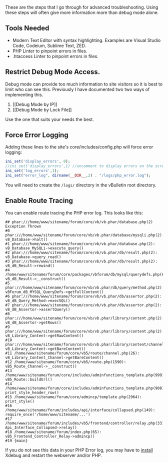 These are the steps that I go through for advanced troubleshooting. Using these steps will often give more information more than debug mode alone.

## Tools Needed

- Modern Text Editor with syntax highlighting. Examples are Visual Studio Code, Codeium, Sublime Text, ZED.
- PHP Linter to pinpoint errors in files.
- .htaccess Linter to pinpoint errors in files.

## Restrict Debug Mode Access.

Debug mode can provide too much information to site visitors so it is best to limit who can see this. Previously I have documented two two ways of implementing this. 

1. [[Debug Mode by IP]]
2. [[Debug Mode by Lock File]]

Use the one that suits your needs the best.

## Force Error Logging

Adding these lines to the site's core/includes/config.php will force error logging:

```php 
ini_set('display_errors', 0);
//ini_set('display_errors',1) //uncomment to display errors on the screen. Can be very messy
ini_set('log_errors',1);
ini_set("error_log", dirname(__DIR__,2) . "/logs/php_error.log");
```

You will need to create the `/logs/` directory in the vBulletin root directory.
## Enable Route Tracing

You can enable route tracing the PHP error log. This looks like this:

```
## phar:///home/www/sitename/forum/core/vb/vb.phar/database.php(2) Exception Thrown  
#0 phar:///home/www/sitename/forum/core/vb/vb.phar/database/mysqli.php(2): vB_Database->halt()  
#1 phar:///home/www/sitename/forum/core/vb/vb.phar/database.php(2): vB_Database_MySQLi->execute_query()  
#2 phar:///home/www/sitename/forum/core/vb/vb.phar/db/result.php(2): vB_Database->query_read()  
#3 phar:///home/www/sitename/forum/core/vb/vb.phar/db/result.php(2): vB_dB_Result->rewind()  
#4 /home/www/sitename/forum/core/packages/vbforum/db/mysql/querydefs.php(6535): vB_dB_Result->__construct()  
#5 phar:///home/www/sitename/forum/core/vb/vb.phar/db/query/method.php(2): vBForum_dB_MYSQL_QueryDefs->getFullContent()  
#6 phar:///home/www/sitename/forum/core/vb/vb.phar/db/assertor.php(2): vB_dB_Query_Method->execSQL()  
#7 phar:///home/www/sitename/forum/core/vb/vb.phar/db/assertor.php(2): vB_dB_Assertor->assertQuery()  
#8 phar:///home/www/sitename/forum/core/vb/vb.phar/library/content.php(2): vB_dB_Assertor->getRows()  
#9 phar:///home/www/sitename/forum/core/vb/vb.phar/library/content.php(2): vB_Library_Content->getRawContent()  
#10 phar:///home/www/sitename/forum/core/vb/vb.phar/library/content/channel.php(2): vB_Library_Content->getBareContent()  
#11 /home/www/sitename/forum/core/vb5/route/channel.php(26): vB_Library_Content_Channel->getBareContent()  
#12 /home/www/sitename/forum/core/vb5/route.php(1590): vB5_Route_Channel->__construct()  
#13 /home/www/sitename/forum/core/includes/adminfunctions_template.php(999): vB5_Route::buildUrl()  
#14 /home/www/sitename/forum/core/includes/adminfunctions_template.php(908): print_style_header_row()  
#15 /home/www/sitename/forum/core/admincp/template.php(2964): print_style()  
#16 /home/www/sitename/forum/includes/api/interface/collapsed.php(149): require_once('/home/www/sitename/...')  
#17 /home/www/sitename/forum/includes/vb5/frontend/controller/relay.php(33): Api_Interface_Collapsed->relay()  
#18 /home/www/sitename/forum/index.php(65): vB5_Frontend_Controller_Relay->admincp()  
#19 {main}
```

If you do not see this data in your PHP Error log, you may have to [install](https://xdebug.org/docs/install) Xdebug and restart the webserver and/or PHP.